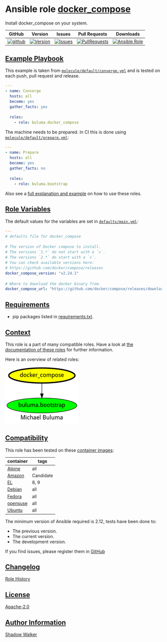 # Ansible role [docker_compose](https://galaxy.ansible.com/ui/standalone/roles/buluma/docker_compose/documentation)

Install docker_compose on your system.

|GitHub|Version|Issues|Pull Requests|Downloads|
|------|-------|------|-------------|---------|
|[![github](https://github.com/buluma/ansible-role-docker_compose/actions/workflows/molecule.yml/badge.svg)](https://github.com/buluma/ansible-role-docker_compose/actions/workflows/molecule.yml)|[![Version](https://img.shields.io/github/release/buluma/ansible-role-docker_compose.svg)](https://github.com/buluma/ansible-role-docker_compose/releases/)|[![Issues](https://img.shields.io/github/issues/buluma/ansible-role-docker_compose.svg)](https://github.com/buluma/ansible-role-docker_compose/issues/)|[![PullRequests](https://img.shields.io/github/issues-pr-closed-raw/buluma/ansible-role-docker_compose.svg)](https://github.com/buluma/ansible-role-docker_compose/pulls/)|[![Ansible Role](https://img.shields.io/ansible/role/d/buluma/docker_compose)](https://galaxy.ansible.com/ui/standalone/roles/buluma/docker_compose/documentation)|

## [Example Playbook](#example-playbook)

This example is taken from [`molecule/default/converge.yml`](https://github.com/buluma/ansible-role-docker_compose/blob/master/molecule/default/converge.yml) and is tested on each push, pull request and release.

```yaml
---
- name: Converge
  hosts: all
  become: yes
  gather_facts: yes

  roles:
    - role: buluma.docker_compose
```

The machine needs to be prepared. In CI this is done using [`molecule/default/prepare.yml`](https://github.com/buluma/ansible-role-docker_compose/blob/master/molecule/default/prepare.yml):

```yaml
---
- name: Prepare
  hosts: all
  become: yes
  gather_facts: no

  roles:
    - role: buluma.bootstrap
```

Also see a [full explanation and example](https://buluma.github.io/how-to-use-these-roles.html) on how to use these roles.

## [Role Variables](#role-variables)

The default values for the variables are set in [`defaults/main.yml`](https://github.com/buluma/ansible-role-docker_compose/blob/master/defaults/main.yml):

```yaml
---
# defaults file for docker_compose

# The version of Docker compose to install.
# The versions `1.*` do not start with a `v`.
# The versions `2.*` do start with a `v`.
# You can check available versions here:
# https://github.com/docker/compose/releases
docker_compose_version: "v2.24.1"

# Where to download the docker binary from.
docker_compose_url: "https://github.com/docker/compose/releases/download/{{ docker_compose_version }}/docker-compose-{{ ansible_system | lower }}-{{ docker_compose_architecture }}"
```

## [Requirements](#requirements)

- pip packages listed in [requirements.txt](https://github.com/buluma/ansible-role-docker_compose/blob/master/requirements.txt).


## [Context](#context)

This role is a part of many compatible roles. Have a look at [the documentation of these roles](https://buluma.github.io/) for further information.

Here is an overview of related roles:

![dependencies](https://raw.githubusercontent.com/buluma/ansible-role-docker_compose/png/requirements.png "Dependencies")

## [Compatibility](#compatibility)

This role has been tested on these [container images](https://hub.docker.com/u/buluma):

|container|tags|
|---------|----|
|[Alpine](https://hub.docker.com/repository/docker/buluma/alpine/general)|all|
|[Amazon](https://hub.docker.com/repository/docker/buluma/amazonlinux/general)|Candidate|
|[EL](https://hub.docker.com/repository/docker/buluma/enterpriselinux/general)|8, 9|
|[Debian](https://hub.docker.com/repository/docker/buluma/debian/general)|all|
|[Fedora](https://hub.docker.com/repository/docker/buluma/fedora/general)|all|
|[opensuse](https://hub.docker.com/repository/docker/buluma/opensuse/general)|all|
|[Ubuntu](https://hub.docker.com/repository/docker/buluma/ubuntu/general)|all|

The minimum version of Ansible required is 2.12, tests have been done to:

- The previous version.
- The current version.
- The development version.

If you find issues, please register them in [GitHub](https://github.com/buluma/ansible-role-docker_compose/issues)

## [Changelog](#changelog)

[Role History](https://github.com/buluma/ansible-role-docker_compose/blob/master/CHANGELOG.md)

## [License](#license)

[Apache-2.0](https://github.com/buluma/ansible-role-docker_compose/blob/master/LICENSE)

## [Author Information](#author-information)

[Shadow Walker](https://buluma.github.io/)

